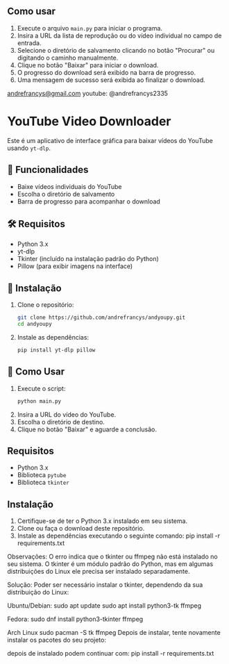 
## Como usar

1. Execute o arquivo `main.py` para iniciar o programa.
2. Insira a URL da lista de reprodução ou do vídeo individual no campo de entrada.
3. Selecione o diretório de salvamento clicando no botão "Procurar" ou digitando o caminho manualmente.
4. Clique no botão "Baixar" para iniciar o download.
5. O progresso do download será exibido na barra de progresso.
6. Uma mensagem de sucesso será exibida ao finalizar o download.



andrefrancys@gmail.com 
youtube: @andrefrancys2335

# YouTube Video Downloader

Este é um aplicativo de interface gráfica para baixar vídeos do YouTube usando `yt-dlp`.

## 📌 Funcionalidades
- Baixe vídeos individuais do YouTube
- Escolha o diretório de salvamento
- Barra de progresso para acompanhar o download

## 🛠️ Requisitos
- Python 3.x
- yt-dlp
- Tkinter (incluído na instalação padrão do Python)
- Pillow (para exibir imagens na interface)

## 🚀 Instalação
1. Clone o repositório:
   ```bash
   git clone https://github.com/andrefrancys/andyoupy.git
   cd andyoupy
   ```
2. Instale as dependências:
   ```bash
   pip install yt-dlp pillow
   ```

## 🎯 Como Usar
1. Execute o script:
   ```bash
   python main.py
   ```
2. Insira a URL do vídeo do YouTube.
3. Escolha o diretório de destino.
4. Clique no botão "Baixar" e aguarde a conclusão.





## Requisitos

- Python 3.x
- Biblioteca `pytube`
- Biblioteca `tkinter`

## Instalação

1. Certifique-se de ter o Python 3.x instalado em seu sistema.
2. Clone ou faça o download deste repositório.
3. Instale as dependências executando o seguinte comando: pip install -r requirements.txt


Observações: O erro indica que o tkinter ou ffmpeg não está instalado no seu sistema. O tkinter é um módulo padrão do Python, mas em algumas distribuições do Linux ele precisa ser instalado separadamente.

Solução:
Poder ser necessário instalar o tkinter, dependendo da sua distribuição do Linux:

Ubuntu/Debian:
sudo apt update
sudo apt install python3-tk ffmpeg

Fedora:
sudo dnf install python3-tkinter ffmpeg

Arch Linux
sudo pacman -S tk ffmpeg
Depois de instalar, tente novamente instalar os pacotes do seu projeto:

depois de instalado podem continuar com: pip install -r requirements.txt


